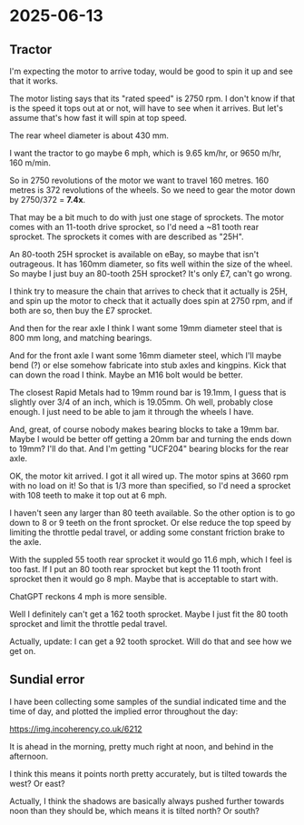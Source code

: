 # 2025-06-13

## Tractor

I'm expecting the motor to arrive today, would be good to spin it up
and see that it works.

The motor listing says that its "rated speed" is 2750 rpm. I don't know if
that is the speed it tops out at or not, will have to see when it arrives. But
let's assume that's how fast it will spin at top speed.

The rear wheel diameter is about 430 mm.

I want the tractor to go maybe 6 mph, which is 9.65 km/hr, or
9650 m/hr, 160 m/min.

So in 2750 revolutions of the motor we want to travel 160 metres.
160 metres is 372 revolutions of the wheels. So we need to gear the
motor down by 2750/372 = **7.4x**.

That may be a bit much to do with just one stage of sprockets. The motor
comes with an 11-tooth drive sprocket, so I'd need a ~81 tooth rear sprocket.
The sprockets it comes with are described as "25H".

An 80-tooth 25H sprocket is available on eBay, so maybe that isn't outrageous.
It has 160mm diameter, so fits well within the size of the wheel. So maybe I
just buy an 80-tooth 25H sprocket? It's only £7, can't go wrong.

I think try to measure the chain that arrives to check that it actually is
25H, and spin up the motor to check that it actually does spin at 2750 rpm,
and if both are so, then buy the £7 sprocket.

And then for the rear axle I think I want some 19mm diameter steel that is
800 mm long, and matching bearings.

And for the front axle I want some 16mm diameter steel, which I'll maybe
bend (?) or else somehow fabricate into stub axles and kingpins. Kick that can
down the road I think. Maybe an M16 bolt would be better.

The closest Rapid Metals had to 19mm round bar is 19.1mm, I guess that is
slightly over 3/4 of an inch, which is 19.05mm. Oh well, probably close enough.
I just need to be able to jam it through the wheels I have.

And, great, of course nobody makes bearing blocks to take a 19mm bar. Maybe
I would be better off getting a 20mm bar and turning the ends down to 19mm? I'll
do that. And I'm getting "UCF204" bearing blocks for the rear axle.

OK, the motor kit arrived. I got it all wired up. The motor spins at 3660 rpm
with no load on it! So that is 1/3 more than specified, so I'd need a sprocket
with 108 teeth to make it top out at 6 mph.

I haven't seen any larger than 80 teeth available. So the other option is to
go down to 8 or 9 teeth on the front sprocket. Or else reduce the top
speed by limiting the throttle
pedal travel, or adding some constant friction brake to the axle.

With the suppled 55 tooth rear sprocket it would go 11.6 mph, which I feel is
too fast. If I put an 80 tooth rear sprocket but kept the 11 tooth front
sprocket then it would go 8 mph. Maybe that is acceptable to start with.

ChatGPT reckons 4 mph is more sensible.

Well I definitely can't get a 162 tooth sprocket. Maybe I just fit the 80
tooth sprocket and limit the throttle pedal travel.

Actually, update: I can get a 92 tooth sprocket. Will do that and see how
we get on.

## Sundial error

I have been collecting some samples of the sundial indicated time and the time of day, and plotted the implied error throughout the day:

https://img.incoherency.co.uk/6212

It is ahead in the morning, pretty much right at noon, and behind in the
afternoon.

I think this means it points north pretty accurately, but is tilted towards
the west? Or east?

Actually, I think the shadows are basically always pushed further towards noon
than they should be, which means it is tilted north? Or south?

